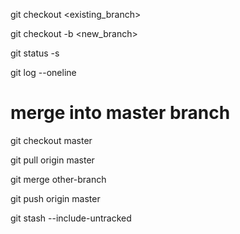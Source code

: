 git checkout <existing_branch>

git checkout -b <new_branch>

git status -s

git log --oneline

# merge into master branch
git checkout master

git pull origin master

git merge other-branch

git push origin master

git stash --include-untracked